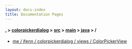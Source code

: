 ```yaml
---
layout: docs-index
title: Documentation Pages
---
```

#### [.](./../../../../index) > [colorpickerdialog](./../../../index) > [src](./../../index) > [main](./../index) > [java](./index) > **/**

- [me / jfenn / colorpickerdialog / views / ColorPickerView](me/jfenn/colorpickerdialog/views/ColorPickerView)
